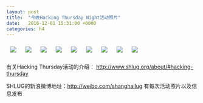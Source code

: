 ```yaml
---
layout: post
title:  "今晚Hacking Thursday Night活动照片"
date:   2016-12-01 15:31:00 +0000
categories: h4
---
```


[<img style='margin:10px;' src='/res2016/gc01.h4/gc01_1916_0500+08.1920p.jpg'>](/res2016/gc01.h4/gc01_1916_0500+08.JPG)
[<img style='margin:10px;' src='/res2016/gc01.h4/gc01_1941_4400+08.1920p.jpg'>](/res2016/gc01.h4/gc01_1941_4400+08.JPG)
[<img style='margin:10px;' src='/res2016/gc01.h4/gc01_1949_3500+08.1920p.jpg'>](/res2016/gc01.h4/gc01_1949_3500+08.JPG)
[<img style='margin:10px;' src='/res2016/gc01.h4/gc01_2023_0800+08.1920p.jpg'>](/res2016/gc01.h4/gc01_2023_0800+08.JPG)
[<img style='margin:10px;' src='/res2016/gc01.h4/gc01_2023_2300+08.1920p.jpg'>](/res2016/gc01.h4/gc01_2023_2300+08.JPG)
[<img style='margin:10px;' src='/res2016/gc01.h4/gc01_2023_4400+08.1920p.jpg'>](/res2016/gc01.h4/gc01_2023_4400+08.JPG)
[<img style='margin:10px;' src='/res2016/gc01.h4/gc01_2034_0600+08.1920p.jpg'>](/res2016/gc01.h4/gc01_2034_0600+08.JPG)
[<img style='margin:10px;' src='/res2016/gc01.h4/gc01_2105_3800+08.1920p.jpg'>](/res2016/gc01.h4/gc01_2105_3800+08.JPG)
[<img style='margin:10px;' src='/res2016/gc01.h4/gc01_2120_5600+08.gimp.1920p.jpg'>](/res2016/gc01.h4/gc01_2120_5600+08.gimp.JPG)

有关Hacking Thursday活动的介绍：
http://www.shlug.org/about/#hacking-thursday

SHLUG的新浪微博地址：http://weibo.com/shanghailug 有每次活动照片以及信息发布


